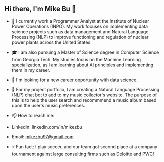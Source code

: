 ## Hi there, I'm Mike Bu 👋

- 💼 I currently work a Programmer Analyst at the Institute of Nuclear Power Operations (INPO). My work focuses on implementing data science projects such as data management and Natural Language Processing (NLP) to improve functioning and regulation of nuclear power plants across the United States.

- 🎓 I am also pursuing a Master of Science degree in Computer Science from Georgia Tech. My studies focus on the Machine Learning specialization, as I am learning about AI principles and implementing them in my career.

- 🔭 I'm looking for a new career opportunity with data science.

- 🌱 For my project portfolio, I am creating a Natural Language Processing (NLP) chat bot to add to my music collector's website. The purpose of this is to help the user search and recommmend a music album based upon the user's music preferences.

- 📫 How to reach me:
- LinkedIn: linkedin.com/in/mikezbu
- Email: mikezbu97@gmail.com

- ⚡ Fun fact: I play soccer, and our team got second place at a company tournament against large consulting firms such as Deloitte and PWC!
<!--
**mikezbu/mikezbu** is a ✨ _special_ ✨ repository because its `README.md` (this file) appears on your GitHub profile.

Here are some ideas to get you started:


- 🌱 I’m currently learning ...
- 👯 I’m looking to collaborate on 
- 🤔 I’m looking for help with ...
- 💬 Ask me about ...
- 📫 How to reach me: ...
- 😄 Pronouns: ...
- ⚡ Fun fact: ...
-->
